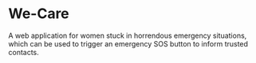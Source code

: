 # We-Care
A web application for women stuck in horrendous emergency situations, which can be used to trigger an emergency SOS button to inform trusted contacts.
